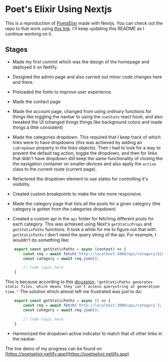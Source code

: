 # Poet's Elixir Using Nextjs

This is a reproduction of [PoetsElixr](https://detachedsoul.github.io/poetselxiir) made with Nextjs. You can check out the repo to that work using [this link](https://github.com/detachedsoul/poetselixir). I'll keep updating this README as I continue working on it.

## Stages

- Made my first commit which was the design of the homepage and deployed it on Netlify.

- Designed the admin page and also carried out minor code changes here and there.

- Preloaded the fonts to improve user experience.

- Made the contact page

- Made the account page, changed from using ordinary functions for things like toggling the navbar to using the `useState` react hook, and also tweaked the UI (changed things things like background colors and made things a little consistent)

- Made the categories dropdown. This required that I keep track of which links were to have dropdowns (this was achieved by adding an `isDropdown` property in the links objects). Then I had to look for a way to prevent the default tag action, toggle the dropdown, and then for links that didn't have dropdown still keep the same functionality of closing the the navigation container on smaller devices and also apply the `active` class to the current route (current page).

- Refactored the dropdown element to use states for controlling it's visibility.

- Created custom breakpoints to make the site more responsive.

- Made the category page that lists all the posts for a given category (the category is gotten from the categories dropdown)

- Created a custom api in the `api` folder for fetching different posts for each category. This was achieved using Next's `getStaticProps` and `getStaticPaths` functions. It took a while for me to figure out that with `getStaticPaths` I don't need the query string of the api. For example, I wouldn't do something like:

```javascript
    export const getStaticPaths = async (context) => {
        const req = await fetch(`http://localhost:3000/api/category/${context.params.category}`);
        const category = await req.json();

        // Code logic here
    }
```

This is because according to this [dicussion](https://github.com/vercel/next.js/discussions/10951), `"getStaticPaths generates static files, which means they can't access querystring at generation time."` The solution which almost left me frustrated was just to do:

```javascript
    export const getStaticPaths = async () => {
        const req = await fetch(`http://localhost:3000/api/category`);
        const category = await req.json();

        // Code logic here
    }
```

- Harmonized the dropdown active indicator to match that of other links in the navbar.

The live demo of my progress can be found on [https://poetselixir.netlify.app](https://poetselixir.netlify.app)

